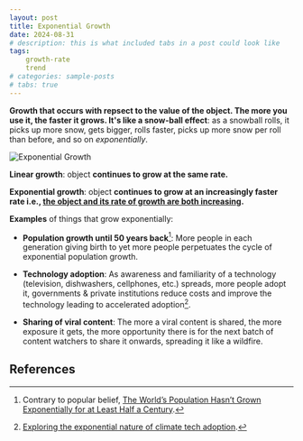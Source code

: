 ```yaml
---
layout: post
title: Exponential Growth
date: 2024-08-31
# description: this is what included tabs in a post could look like
tags: 
    growth-rate
    trend
# categories: sample-posts
# tabs: true
---
```


**Growth that occurs with repsect to the value of the object. The more you use it, the faster it grows. It's like a snow-ball effect**: as a snowball rolls, it picks up more snow, gets bigger, rolls faster, picks up more snow per roll than before, and so on *exponentially*.

![Exponential Growth](/ioed-stats/assets/img/linear_vs_exponential_growth-480.webp)

**Linear growth**: object **continues to grow at the same rate.**

**Exponential growth**: object **continues to grow at an increasingly faster rate i.e., <u>the object and its rate of growth are both increasing</u>.**

**Examples** of things that grow exponentially: 
* **Population growth until 50 years back**[^popn]: More people in each generation giving birth to yet more people perpetuates the cycle of exponential population growth.

* **Technology adoption**: As awareness and familiarity of a technology (television, dishwashers, cellphones, etc.) spreads, more people adopt it, governments & private institutions reduce costs and improve the technology leading to accelerated adoption[^techy]. 

* **Sharing of viral content**: The more a viral content is shared, the more exposure it gets, the more opportunity there is for the next batch of content watchers to share it onwards, spreading it like a wildfire.

## References
[^popn]: Contrary to popular belief, [The World’s Population Hasn’t Grown Exponentially for at Least Half a Century](https://blog.ucsusa.org/doug-boucher/world-population-growth-exponential/).
[^techy]: [Exploring the exponential nature of climate tech adoption](https://www.carbonequity.com/blog/exploring-the-exponential-nature-of-climate-tech-adoption).